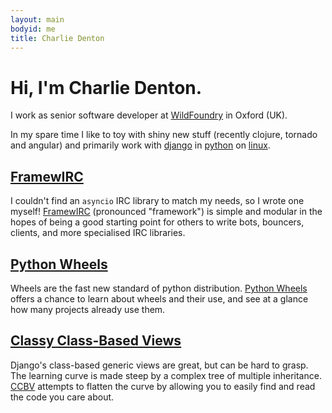 ```yaml
---
layout: main
bodyid: me
title: Charlie Denton
---
```


# Hi, I'm Charlie Denton.

I work as senior software developer at [WildFoundry][wildfoundry] in Oxford (UK).

In my spare time I like to toy with shiny new stuff (recently clojure, tornado and angular)
and primarily work with [django](http://djangoproject.com) in
[python](http://www.python.org/) on [linux](http://manjaro.org).

## [FramewIRC][framewirc]

I couldn't find an `asyncio` IRC library to match my needs, so I wrote one myself! [FramewIRC][framewirc] (pronounced "framework") is simple and modular in the hopes of being a good starting point for others to write bots, bouncers, clients, and more specialised IRC libraries.


## [Python Wheels][pythonwheels]

Wheels are the fast new standard of python distribution. [Python Wheels][pythonwheels] offers a chance to learn about wheels and their use, and see at a glance how many projects already use them.

## [Classy Class-Based Views][ccbv]

Django's class-based generic views are great, but can be hard to grasp. The learning curve is made steep by a complex tree of multiple inheritance. [CCBV][ccbv] attempts to flatten the curve by allowing you to easily find and read the code you care about.

[ccbv]: http://ccbv.co.uk/
[django]: http://djangoproject.com
[framewirc]: https://github.com/meshy/framewirc/
[manjaro]: http://manjaro.org
[python]: http://www.python.org/
[pythonwheels]: http://pythonwheels.com/
[wildfoundry]: http://wildfoundry.com/
